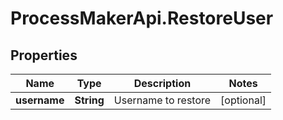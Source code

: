 # ProcessMakerApi.RestoreUser

## Properties

Name | Type | Description | Notes
------------ | ------------- | ------------- | -------------
**username** | **String** | Username to restore | [optional] 


